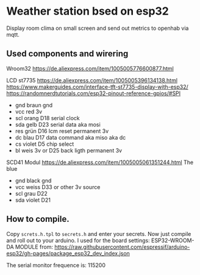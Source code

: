 # Weather station bsed on esp32

Display room clima on small screen and send out metrics to openhab via mqtt.

## Used components and wirering

Wroom32
https://de.aliexpress.com/item/1005005776600877.html

LCD st7735
https://de.aliexpress.com/item/1005005396134138.html
https://www.makerguides.com/interface-tft-st7735-display-with-esp32/
https://randomnerdtutorials.com/esp32-pinout-reference-gpios/#SPI
- gnd  braun    gnd
- vcc  red      3v
- scl  orang    D18  serial clock 
- sda  gelb     D23  serial data aka mosi
- res  grün     D16  lcm reset  permanent 3v
-  dc  blau     D17  data command aka miso aka dc
-  cs  violet   D5	 chip select
-  bl  weis     3v or D25  back ligth  permanent 3v

SCD41 Modul
https://de.aliexpress.com/item/1005005061351244.html   The blue 
- gnd  black  gnd
- vcc  weiss  D33 or other 3v source
- scl  grau   D22
- sda  violet D21

## How to compile.

Copy `screts.h.tpl` to `secrets.h` and enter your secrets.
Now just compile and roll out to your arduino. 
I used for the board settings:  ESP32-WROOM-DA MODULE   from:
https://raw.githubusercontent.com/espressif/arduino-esp32/gh-pages/package_esp32_dev_index.json

The serial monitor frequence is: 115200

